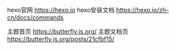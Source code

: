 hexo官网
https://hexo.io
hexo安装文档
https://hexo.io/zh-cn/docs/commands

主题首页
https://butterfly.js.org/
主题文档页
https://butterfly.js.org/posts/21cfbf15/